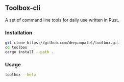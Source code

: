 ## Toolbox-cli

A set of command line tools for daily use written in Rust.

### Installation

```bash
git clone https://github.com/deepampatel/toolbox.git
cd toolbox
cargo install --path .
```

### Usage

```bash
toolbox --help
```


